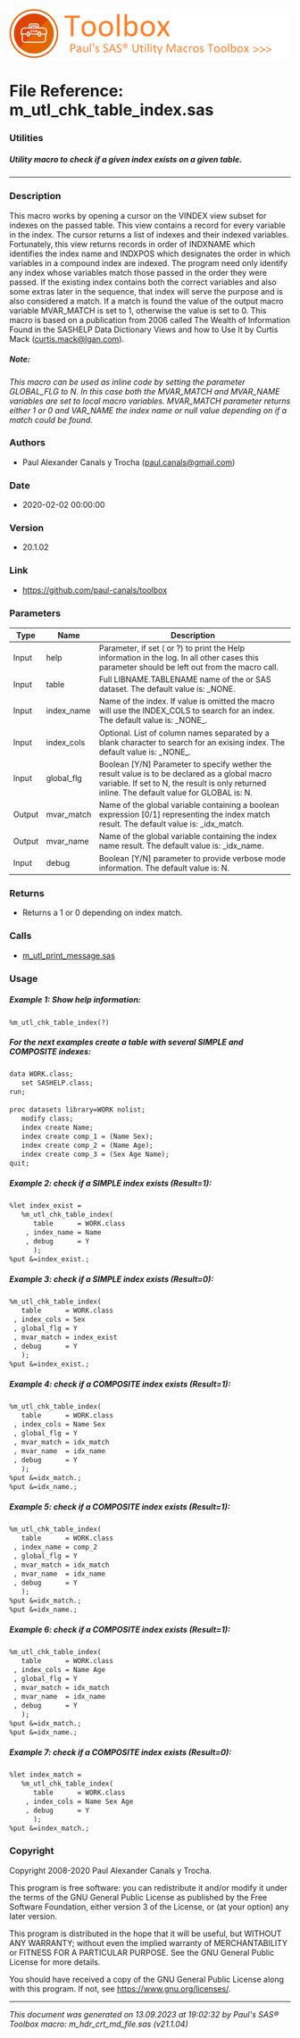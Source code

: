 ![../../misc/images/doc_header.png](../../misc/images/doc_header.png)
# 
# File Reference: m_utl_chk_table_index.sas

### Utilities

##### Utility macro to check if a given index exists on a given table.

***

### Description
This macro works by opening a cursor on the VINDEX view subset for indexes on the passed table. This view contains a record for every variable in the index. The cursor returns a list of indexes and their indexed variables. Fortunately, this view returns records in order of INDXNAME which identifies the index name and INDXPOS which designates the order in which variables in a compound index are indexed. The program need only identify any index whose variables match those passed in the order they were passed. If the existing index contains both the correct variables and also some extras later in the sequence, that index will serve the purpose and is also considered a match. If a match is found the value of the output macro variable MVAR_MATCH is set to 1, otherwise the value is set to 0. This macro is based on a publication from 2006 called The Wealth of Information Found in the SASHELP Data Dictionary Views and how to Use It by Curtis Mack (curtis.mack@lgan.com).

##### *Note:*
*This macro can be used as inline code by setting the parameter GLOBAL_FLG to N. In this case both the MVAR_MATCH and MVAR_NAME variables are set to local macro variables. MVAR_MATCH parameter returns either 1 or 0 and VAR_NAME the index name or null value depending on if a match could be found.*

### Authors
* Paul Alexander Canals y Trocha (paul.canals@gmail.com)

### Date
* 2020-02-02 00:00:00

### Version
* 20.1.02

### Link
* https://github.com/paul-canals/toolbox

### Parameters
| Type | Name | Description |
| ---- | ---- | ----------- |
| Input | help | Parameter, if set ( or ?) to print the Help information in the log. In all other cases this parameter should be left out from the macro call. |
| Input | table | Full LIBNAME.TABLENAME name of the or SAS dataset. The default value is: _NONE. |
| Input | index_name | Name of the index. If value is omitted the macro will use the INDEX_COLS to search for an index. The default value is: \_NONE\_. |
| Input | index_cols | Optional. List of column names separated by a blank character to search for an exising index. The default value is: \_NONE\_. |
| Input | global_flg | Boolean [Y/N] Parameter to specify wether the result value is to be declared as a global macro variable. If set to N, the result is only returned inline. The default value for GLOBAL is: N. |
| Output | mvar_match | Name of the global variable containing a boolean expression [0/1] representing the index match result. The default value is: _idx_match. |
| Output | mvar_name | Name of the global variable containing the index name result. The default value is: _idx_name. |
| Input | debug | Boolean [Y/N] parameter to provide verbose mode information. The default value is: N. |

### Returns
* Returns a 1 or 0 depending on index match.

### Calls
* [m_utl_print_message.sas](m_utl_print_message.md)

### Usage

##### Example 1: Show help information:
```sas
%m_utl_chk_table_index(?)
```

##### For the next examples create a table with several SIMPLE and COMPOSITE indexes:
```sas
data WORK.class;
   set SASHELP.class;
run;

proc datasets library=WORK nolist;
   modify class;
   index create Name;
   index create comp_1 = (Name Sex);
   index create comp_2 = (Name Age);
   index create comp_3 = (Sex Age Name);
quit;
```

##### Example 2: check if a SIMPLE index exists (Result=1):
```sas
%let index_exist =
   %m_utl_chk_table_index(
      table      = WORK.class
    , index_name = Name
    , debug      = Y
      );
%put &=index_exist.;
```

##### Example 3: check if a SIMPLE index exists (Result=0):
```sas
%m_utl_chk_table_index(
   table      = WORK.class
 , index_cols = Sex
 , global_flg = Y
 , mvar_match = index_exist
 , debug      = Y
   );
%put &=index_exist.;
```

##### Example 4: check if a COMPOSITE index exists (Result=1):
```sas
%m_utl_chk_table_index(
   table      = WORK.class
 , index_cols = Name Sex
 , global_flg = Y
 , mvar_match = idx_match
 , mvar_name  = idx_name
 , debug      = Y
   );
%put &=idx_match.;
%put &=idx_name.;
```

##### Example 5: check if a COMPOSITE index exists (Result=1):
```sas
%m_utl_chk_table_index(
   table      = WORK.class
 , index_name = comp_2
 , global_flg = Y
 , mvar_match = idx_match
 , mvar_name  = idx_name
 , debug      = Y
   );
%put &=idx_match.;
%put &=idx_name.;
```

##### Example 6: check if a COMPOSITE index exists (Result=1):
```sas
%m_utl_chk_table_index(
   table      = WORK.class
 , index_cols = Name Age
 , global_flg = Y
 , mvar_match = idx_match
 , mvar_name  = idx_name
 , debug      = Y
   );
%put &=idx_match.;
%put &=idx_name.;
```

##### Example 7: check if a COMPOSITE index exists (Result=0):
```sas
%let index_match =
   %m_utl_chk_table_index(
      table      = WORK.class
    , index_cols = Name Sex Age
    , debug      = Y
      );
%put &=index_match.;
```

### Copyright
Copyright 2008-2020 Paul Alexander Canals y Trocha. 
 
This program is free software: you can redistribute it and/or modify 
it under the terms of the GNU General Public License as published by 
the Free Software Foundation, either version 3 of the License, or 
(at your option) any later version. 
 
This program is distributed in the hope that it will be useful, 
but WITHOUT ANY WARRANTY; without even the implied warranty of 
MERCHANTABILITY or FITNESS FOR A PARTICULAR PURPOSE. See the 
GNU General Public License for more details. 
 
You should have received a copy of the GNU General Public License 
along with this program. If not, see <https://www.gnu.org/licenses/>. 


***
*This document was generated on 13.09.2023 at 19:02:32  by Paul's SAS&reg; Toolbox macro: m_hdr_crt_md_file.sas (v21.1.04)*
